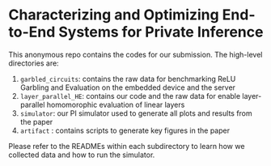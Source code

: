 # Characterizing and Optimizing End-to-End Systems for Private Inference

This anonymous repo contains the codes for our submission. The high-level directories are:

1. `garbled_circuits`: contains the raw data for benchmarking ReLU Garbling and Evaluation on the embedded device and the server
2. `layer_parallel_HE`: contains our code and the raw data for enable layer-parallel homomorophic evaluation of linear layers
3. `simulator`: our PI simulator used to generate all plots and results from the paper
4. `artifact` : contains scripts to generate key figures in the paper

Please refer to the READMEs within each subdirectory to learn how we collected data and how to run the simulator.
